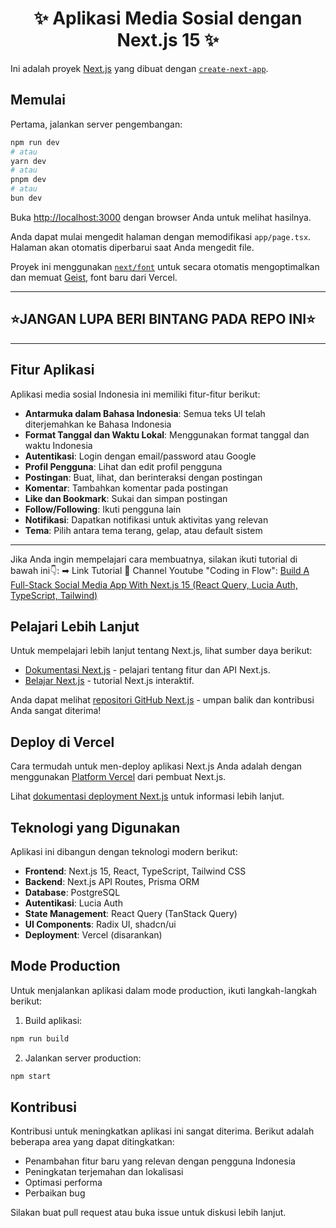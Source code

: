 <h1 align="center">✨ Aplikasi Media Sosial dengan Next.js 15 ✨</h1>

Ini adalah proyek [Next.js](https://nextjs.org) yang dibuat dengan [`create-next-app`](https://nextjs.org/docs/app/api-reference/cli/create-next-app).

## Memulai

Pertama, jalankan server pengembangan:

```bash
npm run dev
# atau
yarn dev
# atau
pnpm dev
# atau
bun dev
```

Buka [http://localhost:3000](http://localhost:3000) dengan browser Anda untuk melihat hasilnya.

Anda dapat mulai mengedit halaman dengan memodifikasi `app/page.tsx`. Halaman akan otomatis diperbarui saat Anda mengedit file.

Proyek ini menggunakan [`next/font`](https://nextjs.org/docs/app/building-your-application/optimizing/fonts) untuk secara otomatis mengoptimalkan dan memuat [Geist](https://vercel.com/font), font baru dari Vercel.

---

## ⭐JANGAN LUPA BERI BINTANG PADA REPO INI⭐

---

## Fitur Aplikasi

Aplikasi media sosial Indonesia ini memiliki fitur-fitur berikut:

- **Antarmuka dalam Bahasa Indonesia**: Semua teks UI telah diterjemahkan ke Bahasa Indonesia
- **Format Tanggal dan Waktu Lokal**: Menggunakan format tanggal dan waktu Indonesia
- **Autentikasi**: Login dengan email/password atau Google
- **Profil Pengguna**: Lihat dan edit profil pengguna
- **Postingan**: Buat, lihat, dan berinteraksi dengan postingan
- **Komentar**: Tambahkan komentar pada postingan
- **Like dan Bookmark**: Sukai dan simpan postingan
- **Follow/Following**: Ikuti pengguna lain
- **Notifikasi**: Dapatkan notifikasi untuk aktivitas yang relevan
- **Tema**: Pilih antara tema terang, gelap, atau default sistem

---

Jika Anda ingin mempelajari cara membuatnya, silakan ikuti tutorial di bawah ini👇:
➡ Link Tutorial 💚 Channel Youtube "Coding in Flow": [Build A Full-Stack Social Media App With Next.js 15 (React Query, Lucia Auth, TypeScript, Tailwind)](https://www.youtube.com/watch?v=TyV12oBDsYI)

## Pelajari Lebih Lanjut

Untuk mempelajari lebih lanjut tentang Next.js, lihat sumber daya berikut:

- [Dokumentasi Next.js](https://nextjs.org/docs) - pelajari tentang fitur dan API Next.js.
- [Belajar Next.js](https://nextjs.org/learn) - tutorial Next.js interaktif.

Anda dapat melihat [repositori GitHub Next.js](https://github.com/vercel/next.js) - umpan balik dan kontribusi Anda sangat diterima!

## Deploy di Vercel

Cara termudah untuk men-deploy aplikasi Next.js Anda adalah dengan menggunakan [Platform Vercel](https://vercel.com/new?utm_medium=default-template&filter=next.js&utm_source=create-next-app&utm_campaign=create-next-app-readme) dari pembuat Next.js.

Lihat [dokumentasi deployment Next.js](https://nextjs.org/docs/app/building-your-application/deploying) untuk informasi lebih lanjut.

## Teknologi yang Digunakan

Aplikasi ini dibangun dengan teknologi modern berikut:

- **Frontend**: Next.js 15, React, TypeScript, Tailwind CSS
- **Backend**: Next.js API Routes, Prisma ORM
- **Database**: PostgreSQL
- **Autentikasi**: Lucia Auth
- **State Management**: React Query (TanStack Query)
- **UI Components**: Radix UI, shadcn/ui
- **Deployment**: Vercel (disarankan)

## Mode Production

Untuk menjalankan aplikasi dalam mode production, ikuti langkah-langkah berikut:

1. Build aplikasi:

```bash
npm run build
```

2. Jalankan server production:

```bash
npm start
```

## Kontribusi

Kontribusi untuk meningkatkan aplikasi ini sangat diterima. Berikut adalah beberapa area yang dapat ditingkatkan:

- Penambahan fitur baru yang relevan dengan pengguna Indonesia
- Peningkatan terjemahan dan lokalisasi
- Optimasi performa
- Perbaikan bug

Silakan buat pull request atau buka issue untuk diskusi lebih lanjut.
